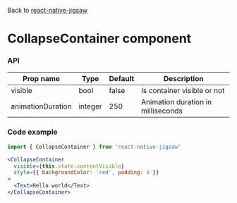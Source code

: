 Back to [react-native-jigsaw](../../README.md)

CollapseContainer component
================
### API
Prop name         | Type      | Default | Description
----------------- | --------- | ------- | ------------------
visible           | bool      | false   | Is container visible or not
animationDuration | integer   | 250     | Animation duration in milliseconds

### Code example

```jsx
import { CollapseContainer } from 'react-native-jigsaw'

<CollapseContainer
  visible={this.state.contentVisible}
  style={{ backgroundColor: 'red', padding: 8 }}
>
  <Text>Hello world</Text>
</CollapseContainer>
```
